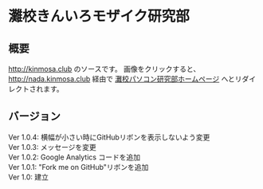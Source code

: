 # 灘校きんいろモザイク研究部

## 概要

http://kinmosa.club のソースです。
画像をクリックすると、 http://nada.kinmosa.club 経由で [灘校パソコン研究部ホームページ](http://npca.jp) へとリダイレクトされます。

## バージョン

Ver 1.0.4: 横幅が小さい時にGitHubリボンを表示しないよう変更  
Ver 1.0.3: メッセージを変更  
Ver 1.0.2: Google Analytics コードを追加  
Ver 1.0.1: "Fork me on GitHub"リボンを追加  
Ver 1.0: 建立
